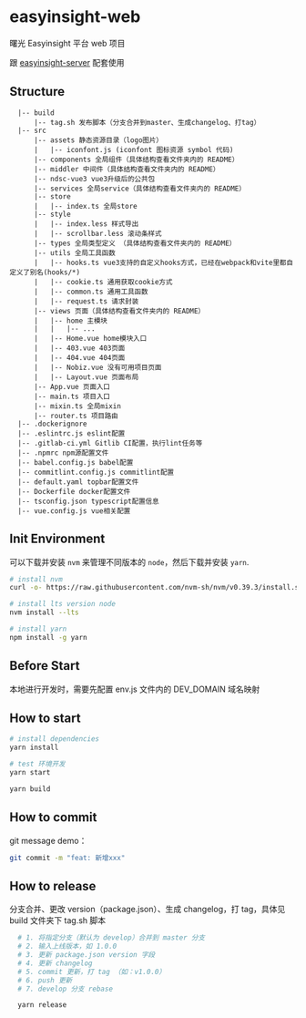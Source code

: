 # easyinsight-web

曙光 Easyinsight 平台 web 项目

跟 [easyinsight-server](https://github.com/eventtracing/easyinsight-server) 配套使用

## Structure
```
  |-- build
      |-- tag.sh 发布脚本（分支合并到master、生成changelog、打tag）
  |-- src
      |-- assets 静态资源目录（logo图片）
      |   |-- iconfont.js (iconfont 图标资源 symbol 代码)
      |-- components 全局组件（具体结构查看文件夹内的 README）
      |-- middler 中间件（具体结构查看文件夹内的 README）
      |-- ndsc-vue3 vue3升级后的公共包
      |-- services 全局service（具体结构查看文件夹内的 README）
      |-- store
      |   |-- index.ts 全局store
      |-- style
      |   |-- index.less 样式导出
      |   |-- scrollbar.less 滚动条样式
      |-- types 全局类型定义 （具体结构查看文件夹内的 README）
      |-- utils 全局工具函数
      |   |-- hooks.ts vue3支持的自定义hooks方式，已经在webpack和vite里都自定义了别名(hooks/*)
      |   |-- cookie.ts 通用获取cookie方式
      |   |-- common.ts 通用工具函数
      |   |-- request.ts 请求封装
      |-- views 页面（具体结构查看文件夹内的 README）
      |   |-- home 主模块
      |   |   |-- ...
      |   |-- Home.vue home模块入口
      |   |-- 403.vue 403页面
      |   |-- 404.vue 404页面
      |   |-- Nobiz.vue 没有可用项目页面
      |   |-- Layout.vue 页面布局
      |-- App.vue 页面入口
      |-- main.ts 项目入口
      |-- mixin.ts 全局mixin
      |-- router.ts 项目路由
  |-- .dockerignore
  |-- .eslintrc.js eslint配置
  |-- .gitlab-ci.yml Gitlib CI配置，执行lint任务等
  |-- .npmrc npm源配置文件
  |-- babel.config.js babel配置
  |-- commitlint.config.js commitlint配置
  |-- default.yaml topbar配置文件
  |-- Dockerfile docker配置文件
  |-- tsconfig.json typescript配置信息
  |-- vue.config.js vue相关配置
```

## Init Environment

可以下载并安装 `nvm` 来管理不同版本的 `node`，然后下载并安装 `yarn`.

```bash
# install nvm
curl -o- https://raw.githubusercontent.com/nvm-sh/nvm/v0.39.3/install.sh | bash

# install lts version node
nvm install --lts

# install yarn
npm install -g yarn
```

## Before Start

本地进行开发时，需要先配置 env.js 文件内的 DEV_DOMAIN 域名映射

## How to start

``` bash
# install dependencies
yarn install

# test 环境开发
yarn start

yarn build
```

## How to commit

git message demo：

```bash
git commit -m "feat: 新增xxx"
```

## How to release

分支合并、更改 version（package.json）、生成 changelog，打 tag，具体见 build 文件夹下 tag.sh 脚本

```bash
  # 1. 将指定分支（默认为 develop）合并到 master 分支
  # 2. 输入上线版本，如 1.0.0
  # 3. 更新 package.json version 字段
  # 4. 更新 changelog
  # 5. commit 更新，打 tag （如：v1.0.0）
  # 6. push 更新
  # 7. develop 分支 rebase

  yarn release
```
